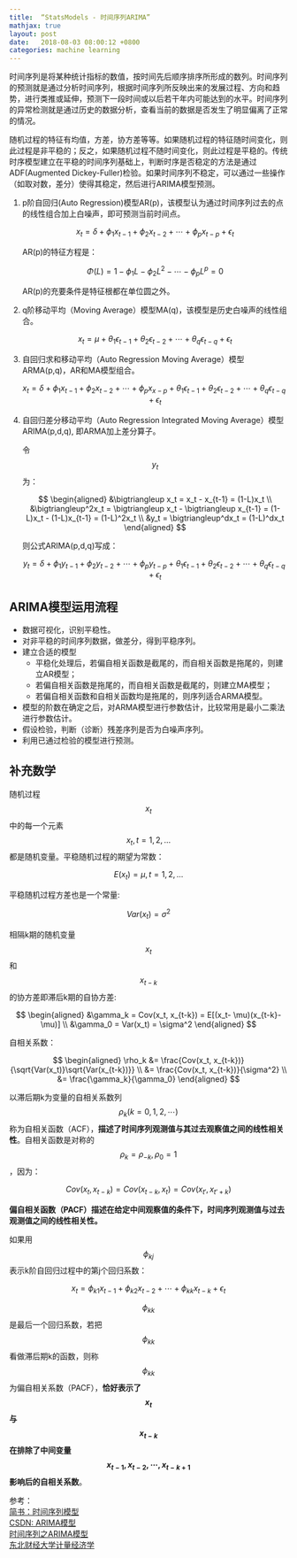 ```yaml
---
title:  “StatsModels - 时间序列ARIMA”
mathjax: true
layout: post
date:   2018-08-03 08:00:12 +0800
categories: machine learning
---
```


时间序列是将某种统计指标的数值，按时间先后顺序排序所形成的数列。时间序列的预测就是通过分析时间序列，根据时间序列所反映出来的发展过程、方向和趋势，进行类推或延伸，预测下一段时间或以后若干年内可能达到的水平。时间序列的异常检测就是通过历史的数据分析，查看当前的数据是否发生了明显偏离了正常的情况。


随机过程的特征有均值，方差，协方差等等。如果随机过程的特征随时间变化，则此过程是非平稳的；反之，如果随机过程不随时间变化，则此过程是平稳的。传统时序模型建立在平稳的时间序列基础上，判断时序是否稳定的方法是通过ADF(Augmented Dickey-Fuller)检验。如果时间序列不稳定，可以通过一些操作（如取对数，差分）使得其稳定，然后进行ARIMA模型预测。

1. p阶自回归(Auto Regression)模型AR(p)，该模型认为通过时间序列过去的点的线性组合加上白噪声，即可预测当前时间点。

    $$
    x_t = \delta + \phi_1x_{t-1} + \phi_2x_{t-2} + \cdots + \phi_px_{t-p} + \epsilon_t
    $$

    AR(p)的特征方程是：

    $$
    \Phi(L) = 1 - \phi_1L - \phi_2L^2 - \cdots - \phi_pL^p=0
    $$

    AR(p)的充要条件是特征根都在单位圆之外。

2. q阶移动平均（Moving Average）模型MA(q)，该模型是历史白噪声的线性组合。

    $$
    x_t = \mu + \theta_1\epsilon_{t-1} + \theta_2\epsilon_{t-2} + \cdots + \theta_q\epsilon_{t-q} + \epsilon_t
    $$

3. 自回归求和移动平均（Auto Regression Moving Average）模型ARMA(p,q)，AR和MA模型组合。

    $$
    x_t = \delta + \phi_1x_{t-1} + \phi_2x_{t-2} + \cdots + \phi_px_{x-p} + \theta_1\epsilon_{t-1} + \theta_2\epsilon_{t-2} + \cdots + \theta_q\epsilon_{t-q} + \epsilon_t
    $$

4. 自回归差分移动平均（Auto Regression Integrated Moving Average）模型ARIMA(p,d,q), 即ARMA加上差分算子。

    令$$ y_t $$为：

    $$
    \begin{aligned}
    &\bigtriangleup x_t = x_t - x_{t-1} = (1-L)x_t \\
    &\bigtriangleup^2x_t = \bigtriangleup x_t - \bigtriangleup x_{t-1} = (1-L)x_t - (1-L)x_{t-1} = (1-L)^2x_t \\
    &y_t = \bigtriangleup^dx_t = (1-L)^dx_t
    \end{aligned}
    $$

    则公式ARIMA(p,d,q)写成：

    $$
    y_t = \delta + \phi_1y_{t-1} + \phi_2y_{t-2} + \cdots + \phi_py_{t-p} + \theta_1\epsilon_{t-1} + \theta_2\epsilon_{t-2} + \cdots + \theta_q\epsilon_{t-q} + \epsilon_t
    $$

## ARIMA模型运用流程

- 数据可视化，识别平稳性。  
- 对非平稳的时间序列数据，做差分，得到平稳序列。
- 建立合适的模型
    * 平稳化处理后，若偏自相关函数是截尾的，而自相关函数是拖尾的，则建立AR模型；
    * 若偏自相关函数是拖尾的，而自相关函数是截尾的，则建立MA模型；
    * 若偏自相关函数和自相关函数均是拖尾的，则序列适合ARMA模型。
- 模型的阶数在确定之后，对ARMA模型进行参数估计，比较常用是最小二乘法进行参数估计。
- 假设检验，判断（诊断）残差序列是否为白噪声序列。
- 利用已通过检验的模型进行预测。

## 补充数学  

随机过程$$ {x_t} $$中的每一个元素$$ x_t, t=1,2,\dots $$都是随机变量。平稳随机过程的期望为常数：

$$ E(x_t) = \mu, t=1,2,\dots $$

平稳随机过程方差也是一个常量:

$$ Var(x_t) = \sigma^2 $$

相隔k期的随机变量$$ x_t $$和$$ x_{t-k} $$的协方差即滞后k期的自协方差:

$$
\begin{aligned}
&\gamma_k = Cov(x_t, x_{t-k}) = E[(x_t- \mu)(x_{t-k}- \mu)] \\
&\gamma_0 = Var(x_t) = \sigma^2
\end{aligned}
$$

自相关系数：

$$
\begin{aligned}
\rho_k &= \frac{Cov(x_t, x_{t-k})}{\sqrt{Var(x_t)}\sqrt{Var(x_{t-k})}} \\
&= \frac{Cov(x_t, x_{t-k})}{\sigma^2} \\
&= \frac{\gamma_k}{\gamma_0}
\end{aligned}
$$

以滞后期k为变量的自相关系数列$$ \rho_k (k = 0, 1, 2, \cdots) $$称为自相关函数（ACF），**描述了时间序列观测值与其过去观察值之间的线性相关性**。自相关函数是对称的$$ \rho_k = \rho_{-k}, \rho_0 = 1 $$，因为：

$$ Cov(x_t, x_{t-k}) = Cov(x_{t-k}, x_t) = Cov(x_{t'}, x_{t'+k}) $$ 

**偏自相关函数（PACF）描述在给定中间观察值的条件下，时间序列观测值与过去观测值之间的线性相关性。**

如果用$$ \phi_{kj} $$表示k阶自回归过程中的第j个回归系数：

$$
x_t = \phi_{k1}x_{t-1} + \phi_{k2}x_{t-2} + \cdots + \phi_{kk}x_{t-k} + \epsilon_t
$$

$$ \phi_{kk} $$ 是最后一个回归系数，若把$$ \phi_{kk} $$看做滞后期k的函数，则称$$ \phi_{kk} $$为偏自相关系数（PACF），**恰好表示了$$ x_t $$与$$ x_{t-k} $$在排除了中间变量$$ x_{t-1}, x_{t-2}, \cdots, x_{t-k+1} $$影响后的自相关系数**。

参考：  
[简书：时间序列模型](https://www.jianshu.com/p/4130bac8ebec)  
[CSDN: ARIMA模型](https://blog.csdn.net/aspirinvagrant/article/details/46323271)  
[时间序列之ARIMA模型](https://www.cnblogs.com/bradleon/p/6827109.html)  
[东北财经大学计量经济学](http://classroom.dufe.edu.cn/spsk/c102/wlkj/CourseContents/Chapter10)